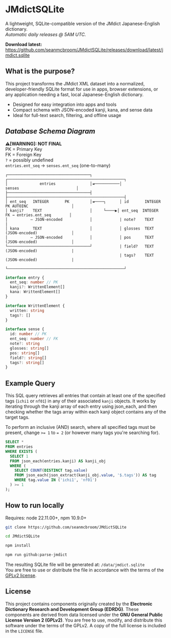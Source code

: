 # JMdictSQLite
A lightweight, SQLite-compatible version of the JMdict Japanese-English dictionary.<br>
*Automatic daily releases @ 5AM UTC.*

**Download latest:** https://github.com/seanmcbroom/JMdictSQLite/releases/download/latest/jmdict.sqlite

## What is the purpose?
This project transforms the JMdict XML dataset into a normalized, developer-friendly SQLite format for use in apps, browser extensions, or any application needing a fast, local Japanese-English dictionary.
- Designed for easy integration into apps and tools
- Compact schema with JSON-encoded kanji, kana, and sense data
- Ideal for full-text search, filtering, and offline usage

## _Database Schema Diagram_
**⚠️[WARNING]: NOT FINAL**<br>
PK = Primary Key<br>
FK = Foreign Key<br>
`?` = possibly undefined<br>
`entries.ent_seq` → `senses.ent_seq` (one-to-many)
```
┌────────────────────────────────────┐            ┌───────────────────────────────────────────────────┐
│              entries               │◄───────────│                    senses                         │
├────────────────────────────────────┤            ├───────────────────────────────────────────────────┤
│ ent_seq   INTEGER       PK         │◄────┐      │ id       INTEGER     PK AUTOINC                   │
│ kanji?    TEXT                     │     └────▶│ ent_seq  INTEGER      FK → entries.ent_seq        │
│          – JSON-encoded            │            | note?    TEXT                                     | 
│ kana      TEXT                     │            │ glosses  TEXT        (JSON-encoded)               │
│          – JSON-encoded            │            │ pos      TEXT        (JSON-encoded)               │
└────────────────────────────────────┘            | field?   TEXT        (JSON-encoded)               |
                                                  | tags?    TEXT        (JSON-encoded)               |
                                                  └───────────────────────────────────────────────────┘
```
```ts
interface entry {
  ent_seq: number // PK
  kanji?: WrittenElement[]
  kana: WrittenElement[]
}

interface WrittenElement {
  written: string
  tags?: []
}

interface sense {
  id: number // PK
  ent_seq: number // FK
  note?: string
  glosses: string[]
  pos: string[]
  field?: string[]
  tags?: string[]
}
```

## Example Query
This SQL query retrieves all entries that contain at least one of the specified tags (`ichi1` or `nf01`) in any of their associated `kanji` objects.
It works by iterating through the kanji array of each entry using json_each, and then checking whether the tags array within each kanji object contains any of the target tags.

To perform an inclusive (AND) search, where all specified tags must be present, change `>= 1` to `= 2` (or however many tags you're searching for).
```sql
SELECT *
FROM entries
WHERE EXISTS (
  SELECT 1
  FROM json_each(entries.kanji) AS kanji_obj
  WHERE (
    SELECT COUNT(DISTINCT tag.value)
    FROM json_each(json_extract(kanji_obj.value, '$.tags')) AS tag
    WHERE tag.value IN ('ichi1', 'nf01')
  ) >= 1
);
```

## How to run locally
Requires: node 22.11.00+, npm 10.9.0+
```bash
git clone https://github.com/seanmcbroom/JMdictSQLite
```
```bash
cd JMdictSQLite
```
```bash
npm install
```
```bash
npm run github:parse-jmdict
```
The resulting SQLite file will be generated at: `/data/jmdict.sqlite`<br>
You are free to use or distribute the file in accordance with the terms of the [GPLv2 license](./LICENSE).

## License
This project contains components originally created by the **Electronic Dictionary Research and Development Group (EDRDG)**. These components are derived from data licensed under the **GNU General Public License Version 2 (GPLv2)**.
You are free to use, modify, and distribute this software under the terms of the GPLv2. A copy of the full license is included in the `LICENSE` file.
